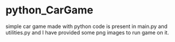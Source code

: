 # python_CarGame

simple car game made with python 
code is present in main.py and utilities.py
and I have provided some png images to run game on it.
